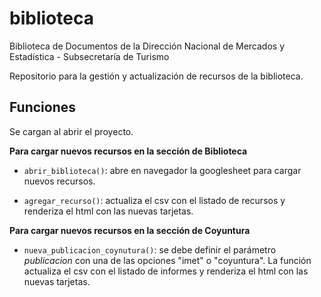 
# biblioteca

<!-- badges: start -->
<!-- badges: end -->

Biblioteca de Documentos de la Dirección Nacional de Mercados y Estadística - Subsecretaría de Turismo

Repositorio para la gestión y actualización de recursos de la biblioteca.

## Funciones

Se cargan al abrir el proyecto.

**Para cargar nuevos recursos en la sección de Biblioteca**

- `abrir_biblioteca()`: abre en navegador la googlesheet para cargar nuevos recursos.

- `agregar_recurso()`: actualiza el csv con el listado de recursos y renderiza el html con las nuevas tarjetas.


**Para cargar nuevos recursos en la sección de Coyuntura**

- `nueva_publicacion_coynutura()`: se debe definir el parámetro *publicacion* con una de las opciones "imet" o "coyuntura". La función actualiza el csv con el listado de informes y renderiza el html con las nuevas tarjetas.
